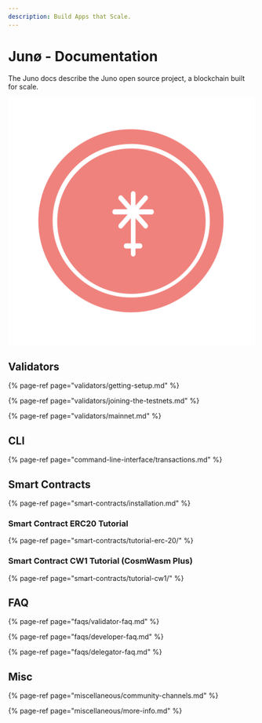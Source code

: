 ```yaml
---
description: Build Apps that Scale.
---
```


# Junø - Documentation

The Juno docs describe the Juno open source project, a blockchain built for scale.

![](.gitbook/assets/juno-logo-red-%20%284%29%20%283%29.svg)

## Validators

{% page-ref page="validators/getting-setup.md" %}

{% page-ref page="validators/joining-the-testnets.md" %}

{% page-ref page="validators/mainnet.md" %}

## CLI

{% page-ref page="command-line-interface/transactions.md" %}

## Smart Contracts

{% page-ref page="smart-contracts/installation.md" %}

### Smart Contract ERC20 Tutorial

{% page-ref page="smart-contracts/tutorial-erc-20/" %}

### Smart Contract CW1 Tutorial \(CosmWasm Plus\)

{% page-ref page="smart-contracts/tutorial-cw1/" %}

## FAQ

{% page-ref page="faqs/validator-faq.md" %}

{% page-ref page="faqs/developer-faq.md" %}

{% page-ref page="faqs/delegator-faq.md" %}

## Misc

{% page-ref page="miscellaneous/community-channels.md" %}

{% page-ref page="miscellaneous/more-info.md" %}

